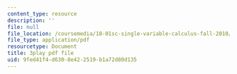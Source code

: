```yaml
---
content_type: resource
description: ''
file: null
file_location: /coursemedia/18-01sc-single-variable-calculus-fall-2010/9fed41f4d6308e422519b1a72d80d135_y_CA5btuoQk.pdf
file_type: application/pdf
resourcetype: Document
title: 3play pdf file
uid: 9fed41f4-d630-8e42-2519-b1a72d80d135
---
```

